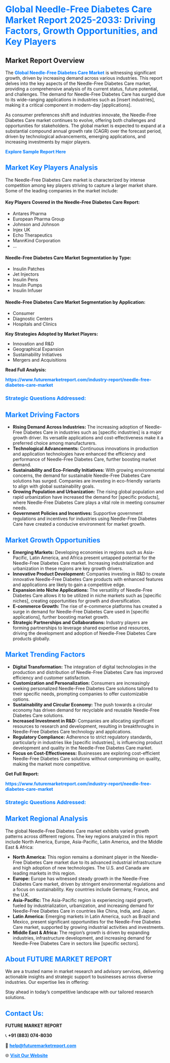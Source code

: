 <h1 style="color: #007BFF;">Global Needle-Free Diabetes Care Market Report 2025-2033: Driving Factors, Growth Opportunities, and Key Players</h1>

<section id="overview">
<h2>Market Report Overview</h2>
<p>The <a href="https://www.futuremarketreport.com/industry-report/needle-free-diabetes-care-market" style="color: #007BFF; text-decoration: none;"><strong>Global Needle-Free Diabetes Care Market</strong></a> is witnessing significant growth, driven by increasing demand across various industries. This report delves into the key aspects of the Needle-Free Diabetes Care market, providing a comprehensive analysis of its current status, future potential, and challenges. The demand for Needle-Free Diabetes Care has surged due to its wide-ranging applications in industries such as [insert industries], making it a critical component in modern-day [applications].</p>
<p>As consumer preferences shift and industries innovate, the Needle-Free Diabetes Care market continues to evolve, offering both challenges and opportunities for stakeholders. The global market is expected to expand at a substantial compound annual growth rate (CAGR) over the forecast period, driven by technological advancements, emerging applications, and increasing investments by major players.</p>
</section>

<section id="overview">
<p><a href="https://www.futuremarketreport.com/request-sample/reportId=98888" style="color: #007BFF; text-decoration: none;"><strong>Explore Sample Report Here</strong></a></p>
</section>

<section id="key-players">
<h2 style="color: #007BFF;">Market Key Players Analysis</h2>
<p>The Needle-Free Diabetes Care market is characterized by intense competition among key players striving to capture a larger market share. Some of the leading companies in the market include:</p>
<h4>Key Players Covered in the Needle-Free Diabetes Care Report:</h4>
<ul><li>Antares Pharma</li><li>European Pharma Group</li><li>Johnson and Johnson</li><li>Injex UK</li><li>Echo Therapeutics</li><li>MannKind Corporation</li><li>...</li></ul>
<h4>Needle-Free Diabetes Care Market Segmentation by Type:</h4>
<ul><li>Insulin Patches</li><li>Jet Injectors</li><li>Insulin Pens</li><li>Insulin Pumps</li><li>Insulin Infuser</li></ul>

<h4>Needle-Free Diabetes Care Market Segmentation by Application:</h4>
<ul><li>Consumer</li><li>Diagnostic Centers</li><li>Hospitals and Clinics</li></ul>
<p><strong>Key Strategies Adopted by Market Players:</strong></p>
<ul>
<li>Innovation and R&D</li>
<li>Geographical Expansion</li>
<li>Sustainability Initiatives</li>
<li>Mergers and Acquisitions</li>
</ul>
</section>

<section>
<p><strong>Read Full Analysis: </strong></p><a href="https://www.futuremarketreport.com/industry-report/needle-free-diabetes-care-market" style="color: #007BFF; text-decoration: none;"><strong>https://www.futuremarketreport.com/industry-report/needle-free-diabetes-care-market</strong></a>
<h3 style="color: #007BFF;">Strategic Questions Addressed:</h3>
</section>

<section id="driving-factors">
<h2 style="color: #007BFF;">Market Driving Factors</h2>
<ul>
<li><strong>Rising Demand Across Industries:</strong> The increasing adoption of Needle-Free Diabetes Care in industries such as [specific industries] is a major growth driver. Its versatile applications and cost-effectiveness make it a preferred choice among manufacturers.</li>
<li><strong>Technological Advancements:</strong> Continuous innovations in production and application technologies have enhanced the efficiency and performance of Needle-Free Diabetes Care, further boosting market demand.</li>
<li><strong>Sustainability and Eco-Friendly Initiatives:</strong> With growing environmental concerns, the demand for sustainable Needle-Free Diabetes Care solutions has surged. Companies are investing in eco-friendly variants to align with global sustainability goals.</li>
<li><strong>Growing Population and Urbanization:</strong> The rising global population and rapid urbanization have increased the demand for [specific products], where Needle-Free Diabetes Care plays a vital role in meeting consumer needs.</li>
<li><strong>Government Policies and Incentives:</strong> Supportive government regulations and incentives for industries using Needle-Free Diabetes Care have created a conducive environment for market growth.</li>
</ul>
</section>

<section id="growth-opportunities">
<h2 style="color: #007BFF;">Market Growth Opportunities</h2>
<ul>
<li><strong>Emerging Markets:</strong> Developing economies in regions such as Asia-Pacific, Latin America, and Africa present untapped potential for the Needle-Free Diabetes Care market. Increasing industrialization and urbanization in these regions are key growth drivers.</li>
<li><strong>Innovative Product Development:</strong> Companies investing in R&D to create innovative Needle-Free Diabetes Care products with enhanced features and applications are likely to gain a competitive edge.</li>
<li><strong>Expansion into Niche Applications:</strong> The versatility of Needle-Free Diabetes Care allows it to be utilized in niche markets such as [specific niches], creating opportunities for growth and diversification.</li>
<li><strong>E-commerce Growth:</strong> The rise of e-commerce platforms has created a surge in demand for Needle-Free Diabetes Care used in [specific applications], further boosting market growth.</li>
<li><strong>Strategic Partnerships and Collaborations:</strong> Industry players are forming partnerships to leverage shared expertise and resources, driving the development and adoption of Needle-Free Diabetes Care products globally.</li>
</ul>
</section>

<section id="trending-factors">
<h2 style="color: #007BFF;">Market Trending Factors</h2>
<ul>
<li><strong>Digital Transformation:</strong> The integration of digital technologies in the production and distribution of Needle-Free Diabetes Care has improved efficiency and customer satisfaction.</li>
<li><strong>Customization and Personalization:</strong> Consumers are increasingly seeking personalized Needle-Free Diabetes Care solutions tailored to their specific needs, prompting companies to offer customizable options.</li>
<li><strong>Sustainability and Circular Economy:</strong> The push towards a circular economy has driven demand for recyclable and reusable Needle-Free Diabetes Care solutions.</li>
<li><strong>Increased Investment in R&D:</strong> Companies are allocating significant resources to research and development, resulting in breakthroughs in Needle-Free Diabetes Care technology and applications.</li>
<li><strong>Regulatory Compliance:</strong> Adherence to strict regulatory standards, particularly in industries like [specific industries], is influencing product development and quality in the Needle-Free Diabetes Care market.</li>
<li><strong>Focus on Cost-Effectiveness:</strong> Businesses are exploring cost-efficient Needle-Free Diabetes Care solutions without compromising on quality, making the market more competitive.</li>
</ul>
</section>

<section>
<p><strong>Get Full Report: </strong></p><a href="https://www.futuremarketreport.com/industry-report/needle-free-diabetes-care-market" style="color: #007BFF; text-decoration: none;"><strong>https://www.futuremarketreport.com/industry-report/needle-free-diabetes-care-market</strong></a>
<h3 style="color: #007BFF;">Strategic Questions Addressed:</h3>
</section>


<section id="regional-analysis">
<h2 style="color: #007BFF;">Market Regional Analysis</h2>
<p>The global Needle-Free Diabetes Care market exhibits varied growth patterns across different regions. The key regions analyzed in this report include North America, Europe, Asia-Pacific, Latin America, and the Middle East & Africa:</p>
<ul>
<li><strong>North America:</strong> This region remains a dominant player in the Needle-Free Diabetes Care market due to its advanced industrial infrastructure and high adoption of new technologies. The U.S. and Canada are leading markets in this region.</li>
<li><strong>Europe:</strong> Europe has witnessed steady growth in the Needle-Free Diabetes Care market, driven by stringent environmental regulations and a focus on sustainability. Key countries include Germany, France, and the U.K.</li>
<li><strong>Asia-Pacific:</strong> The Asia-Pacific region is experiencing rapid growth, fueled by industrialization, urbanization, and increasing demand for Needle-Free Diabetes Care in countries like China, India, and Japan.</li>
<li><strong>Latin America:</strong> Emerging markets in Latin America, such as Brazil and Mexico, present significant opportunities for the Needle-Free Diabetes Care market, supported by growing industrial activities and investments.</li>
<li><strong>Middle East & Africa:</strong> The region’s growth is driven by expanding industries, infrastructure development, and increasing demand for Needle-Free Diabetes Care in sectors like [specific sectors].</li>
</ul>
</section>

<footer>
<h2 style="color: #007BFF;">About FUTURE MARKET REPORT</h2>
<p>We are a trusted name in market research and advisory services, delivering actionable insights and strategic support to businesses across diverse industries. Our expertise lies in offering:</p>

<p>Stay ahead in today’s competitive landscape with our tailored research solutions.</p>

<h2 style="color: #007BFF;">Contact Us:</h2>
<p><strong>FUTURE MARKET REPORT</strong></p>
<p>📞 <strong>+91 (883) 074-8030</strong></p>
<p>📧 <strong><a href="mailto:help@futuremarketreport.com" style="color: #007BFF;">help@futuremarketreport.com</a></strong></p>
<p>🌐 <strong><a href="https://www.futuremarketreport.com/" style="color: #007BFF;">Visit Our Website</a></strong></p>
</footer>